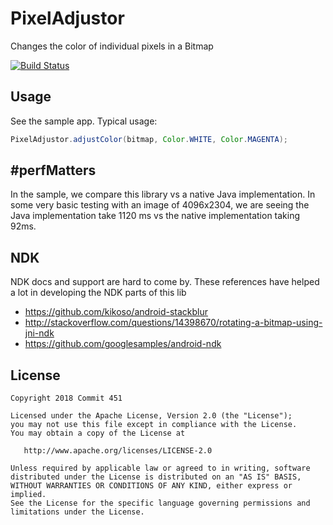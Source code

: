# PixelAdjustor
Changes the color of individual pixels in a Bitmap

[![Build Status](https://travis-ci.org/Commit451/PixelAdjuster.svg?branch=master)](https://travis-ci.org/Commit451/PixelAdjuster)

## Usage
See the sample app. Typical usage:

```java
PixelAdjustor.adjustColor(bitmap, Color.WHITE, Color.MAGENTA);
```

## #perfMatters
In the sample, we compare this library vs a native Java implementation. In some very basic testing with an image of 4096x2304, we are seeing the Java implementation take 1120 ms vs the native implementation taking 92ms.

## NDK
NDK docs and support are hard to come by. These references have helped a lot in developing the NDK parts of this lib

- https://github.com/kikoso/android-stackblur
- http://stackoverflow.com/questions/14398670/rotating-a-bitmap-using-jni-ndk
- https://github.com/googlesamples/android-ndk

License
--------

    Copyright 2018 Commit 451

    Licensed under the Apache License, Version 2.0 (the "License");
    you may not use this file except in compliance with the License.
    You may obtain a copy of the License at

       http://www.apache.org/licenses/LICENSE-2.0

    Unless required by applicable law or agreed to in writing, software
    distributed under the License is distributed on an "AS IS" BASIS,
    WITHOUT WARRANTIES OR CONDITIONS OF ANY KIND, either express or implied.
    See the License for the specific language governing permissions and
    limitations under the License.
